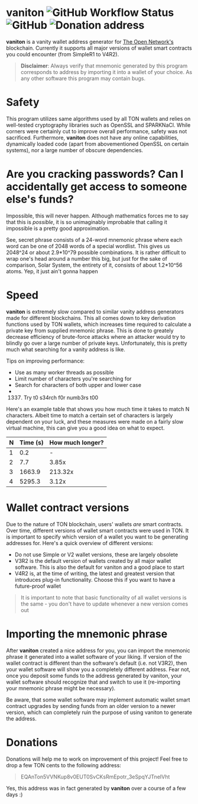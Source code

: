 vaniton ![GitHub Workflow Status](https://img.shields.io/github/workflow/status/AntonMeep/vaniton/ci-linux) ![GitHub](https://img.shields.io/github/license/AntonMeep/vaniton) ![Donation address](https://img.shields.io/badge/donate%20TON-EQAnTon5VVNKup8v0EUT0SvCKsRmEpotr__3eSpqYJTneIVht%20-blue)
=======

**vaniton** is a vanity wallet address generator for [The Open Network's](https://ton.org/) blockchain. Currently it supports all major versions of wallet smart contracts you could encounter (from SimpleR1 to V4R2).

> **Disclaimer**:
Always verify that mnemonic generated by this program corresponds to address by importing it into a wallet of your choice. As any other software this program may contain bugs.

# Safety
This program utilizes same algorithms used by all TON wallets and relies on well-tested cryptography libraries such as OpenSSL and SPARKNaCl. While corners were certainly cut to improve overall performance, safety was not sacrificed.
Furthermore, **vaniton** does not have any online capabilities, dynamically loaded code (apart from abovementioned OpenSSL on certain systems), nor a large number of obscure dependencies.

# Are you cracking passwords? Can I accidentally get access to someone else's funds?
Impossible, this will never happen. Although mathematics forces me to say that this is *possible*, it is so unimaginably improbable that calling it impossible is a pretty good approximation.

See, secret phrase consists of a 24-word mnemonic phrase where each word can be one of 2048 words of a special wordlist. This gives us 2048^24 or about 2.9\*10^79 possible combinations. It is rather difficult to wrap one's head around a number this big, but just for the sake of comparison, Solar System, the entirety of it, consists of about 1.2\*10^56 atoms. Yep, it just ain't gonna happen

# Speed
**vaniton** is extremely slow compared to similar vanity address generators made for different blockchains. This all comes down to key derivation functions used by TON wallets, which increases time required to calculate a private key from supplied mnemonic phrase. This is done to greately decrease efficiency of brute-force attacks where an attacker would try to blindly go over a large number of private keys. Unfortunately, this is pretty much what searching for a vanity address is like.

Tips on improving performance:
- Use as many worker threads as possible
- Limit number of characters you're searching for
- Search for characters of both upper and lower case
- 1337. Try t0 s34rch f0r numb3rs t00

Here's an example table that shows you how much time it takes to match N characters. Albeit time to match a certain set of characters is largely dependent on your luck, and these measures were made on a fairly slow virtual machine, this can give you a good idea on what to expect.

| N | Time (s) | How much longer? |
|---|----------|------------------|
| 1 |      0.2 |                - |
| 2 |      7.7 |            3.85x |
| 3 |   1663.9 |          213.32x |
| 4 |   5295.3 |            3.12x |


# Wallet contract versions
Due to the nature of TON blockchain, users' wallets *are* smart contracts. Over time, different versions of wallet smart contracts were used in TON. It is important to specify which version of a wallet you want to be generating addresses for. Here's a quick overview of different versions:
- Do not use Simple or V2 wallet versions, these are largely obsolete
- V3R2 is the default version of wallets created by all major wallet software. This is also the default for vaniton and a good place to start
- V4R2 is, at the time of writing, the latest and greatest version that introduces plug-in functionality. Choose this if you want to have a future-proof wallet

>It is important to note that basic functionality of all wallet versions is the same - you don't have to update whenever a new version comes out

# Importing the mnemonic phrase
After **vaniton** created a nice address for you, you can import the mnemonic phrase it generated into a wallet software of your liking. If version of the wallet contract is different than the software's default (i.e. not V3R2), then your wallet software will show you a completely different address. Fear not, once you deposit some funds to the address generated by vaniton, your wallet software should recognize that and switch to use it (re-importing your mnemonic phrase might be necessary).

Be aware, that some wallet software may implement automatic wallet smart contract upgrades by sending funds from an older version to a newer version, which can completely ruin the purpose of using vaniton to generate the address.

# Donations
Donations will help me to work on improvement of this project!
Feel free to drop a few TON cents to the following address:
> EQAnTon5VVNKup8v0EUT0SvCKsRmEpotr_3eSpqYJTneIVht

Yes, this address was in fact generated by **vaniton** over a course of a few days :)
